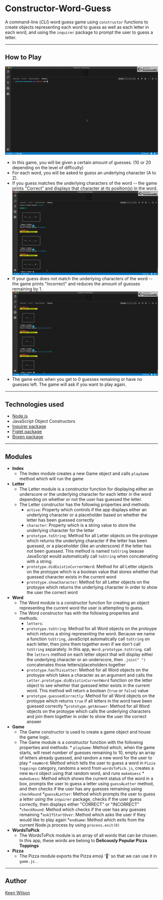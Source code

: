 # Constructor-Word-Guess
A command-line (*CLI*) word guess game using `constructor` functions to create objects representing each word to guess as well as each letter in each word, and using the `inquirer` package to prompt the user to guess a letter.

---
## How to Play

![Welcome and ask to guess a letter](./screenshots/constructor-word-guess-correct.gif)
* In this game, you will be given a certain amount of guesses. (10 or 20 depending on the level of difficulty)
* For each word, you will be asked to guess an underlying character (A to Z).
* If you guess matches the underlying characters of the word -- the game prints "Correct" and displays that character at its position(s) in the word.
![Incorrect answer](./screenshots/constructor-incorrect.gif)
* If your guess does not match the underlying characters of the word -- the game prints "Incorrect" and reduces the amount of guesses remaining by 1.
![Say no to start over](./screenshots/constructor-goodbye.gif)
* The game ends when you get to 0 guesses remaining or have no guesses left. The game will ask if you want to play again.

---
## Technologies used
* [Node.js](https://nodejs.org/en/)
* JavaScript Object Constructors
* [Inquirer package](https://www.npmjs.com/package/inquirer)
* [Figlet package](https://www.npmjs.com/package/figlet)
* [Boxen package](https://www.npmjs.com/package/boxen) 

---
## Modules
* **Index**
    * The Index module creates a new Game object and calls `playGame` method which will run the game
* **Letter**
    * The Letter module is a constructor function for displaying either an underscore or the underlying character for each letter in the word depending on whether or not the user has guessed the letter.
    * The Letter constructor has the following properties and methods: 
        * `active`: Property which controls if the app displays either an underlying character or a placeholder based on whether the letter has been guessed correctly
        * `character`: Property which is a string value to store the underlying character for the letter
        * `prototype.toString`: Method for all Letter objects on the protoype which returns the underlying character if the letter has been guessed,  or a placeholder (like an underscore) if the letter has not been guessed. This method is named  `toString` beause JavaScript would automatically call `toString` when concatenating with a string.
        * `prototype.didExistinCurrentWord`: Method for all Letter objects on the protoype which is a boolean value that stores whether that guessed character exists in the current word
        * `prototype.showCharacter`: Method for all Letter objects on the protoype which returns the underlying character in order to show the user the correct word
* **Word**
    * The Word module is a constructor function for creating an object representing the current word the user is attempting to guess.
    * The Word constructor has with the following properties and methods:
        * `letters`:
        * `prototype.toString`: Method for all Word objects on the protoype which returns a string representing the word. Because we name a function `toString`, JavaScript automatically call `toString` on each letter, then joins them together even if we don't call `toString` separately. In this app, `Word.prototype.toString`. call the `letters` method on each letter object that will display either the underlying character or an underscore, then `.join(" ")` concatenates those letters/placeholders together
        * `prototype.hasThisLetter`: Method for all Word objects on the protoype which takes a character as an argument and calls the `Letter.prototype.didExistinCurrentWord` function on the letter object to see whether that guessed letter exists in the current word. This method will return a boolean (`true` or `false`) value
        * `prototype.guessedCorrectly`: Method for all Word objects on the protoype which returns `true` if all letters in the word have been guessed correctly
        *`prototype.getAnswer`: Method for all Word objects on the protoype which calls the underlying characters and join them together in order to show the user the correct answer
* **Game**
    * The Game constructor is used to create a game object and house the game logic.
    * The Game module is a constructor function with the following properties and methods: 
            * `playGame`: Method which, when the game starts, will reset number of guesses remaining to 10, empty an array of letters already guessed, and random a new word for the user to play
            * `newWord`: Method which tells the user to guess a word in `Pizza toppings` category, randoms a word from `wordsToPick.js`, creates a new `Word` object using that random word, and runs `makeGuess`
            * `makeGuess`: Method which shows the current status of the word in a box, prompts the user to guess a letter using `guessALetter` method, and then checks if the user has any guesses remaining using `checkRound`
            *`guessALetter`: Method which prompts the user to guess a letter using the `inquirer` package, checks if the user guess correctly, then displays either "CORRECT" or "INCORRECT"
            *`checkRound`: Method which checks if the user has any guesses remaining
            *`askIfStartOver`: Method which asks the user if they would like to play again
            *`endGame`: Method which exits from the current Node.js process by using `process.exit(0)`
* **WordsToPick**
    * The WordsToPick module is an array of all words that can be chosen. In this app, these words are belong to **Delicously Popular Pizza Toppings**
* **Pizza**
    * The Pizza module exports the Pizza emoji '🍕' so that we can use it in `game.js` . 
    
---
## Author
    
[Keen Wilson](http://www.keenwilson.com)
